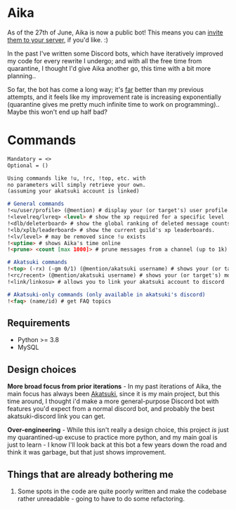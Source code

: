 Aika
====

As of the 27th of June, Aika is now a public bot!
This means you can [invite them to your server](https://discord.com/api/oauth2/authorize?client_id=702310727515504710&permissions=0&scope=bot), if you'd like. :)

In the past I've written some Discord bots, which have iteratively improved my code for every rewrite I undergo; and with all the free time from quarantine, I thought I'd give Aika another go, this time with a bit more planning..

So far, the bot has come a long way; it's [far](https://github.com/cmyui/Aika_old) better than my previous attempts, and it feels like my improvement rate is increasing exponentially (quarantine gives me pretty much infinite time to work on programming).. Maybe this won't end up half bad?

Commands
========
```md
Mandatory = <>
Optional = ()

Using commands like !u, !rc, !top, etc. with
no parameters will simply retrieve your own.
(assuming your akatsuki account is linked)

# General commands
!<u/user/profile> (@mention) # display your (or target's) user profile.
!<levelreq/lvreq> <level> # show the xp required for a specific level
!<dlb/deleterboard> # show the global ranking of deleted message counts (lol)
!<lb/xplb/leaderboard> # show the current guild's xp leaderboards.
!<lv/level> # may be removed since !u exists
!<uptime> # shows Aika's time online
!<prune> <count [max 1000]> # prune messages from a channel (up to 1k)

# Akatsuki commands
!<top> (-rx) (-gm 0/1) (@mention/akatsuki username) # shows your (or target's) best 3 plays on akatsuki
!<rc/recent> (@mention/akatsuki username) # shows your (or target's) most recent score on akatsuki
!<link/linkosu> # allows you to link your akatsuki account to discord

# Akatsuki-only commands (only available in akatsuki's discord)
!<faq> (name/id) # get FAQ topics
```

Requirements
------------
- Python >= 3.8
- MySQL

Design choices
--------------
**More broad focus from prior iterations** - In my past iterations of Aika, the main focus has always been [Akatsuki](https://akatsuki.pw/), since it is my main project, but this time around, I thought i'd make a more general-purpose Discord bot with features you'd expect from a normal discord bot, and probably the best akatsuki-discord link you can get.

**Over-engineering** - While this isn't really a design choice, this project *is* just my quarantined-up excuse to practice more python, and my main goal is just to learn - I know I'll look back at this bot a few years down the road and think it was garbage, but that just shows improvement.

Things that are already bothering me
------------------------------------
1. Some spots in the code are quite poorly written and make the codebase rather unreadable - going to have to do some refactoring.
